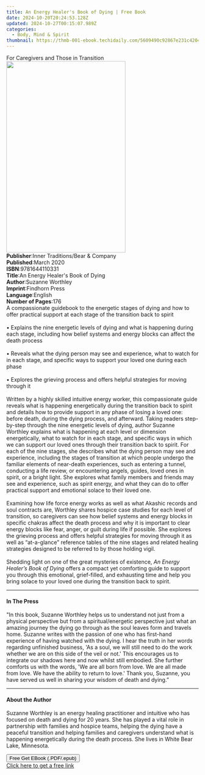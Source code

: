 ```yaml
---
title: An Energy Healer's Book of Dying | Free Book
date: 2024-10-20T20:24:53.128Z
updated: 2024-10-27T00:15:07.989Z
categories:
  - Body, Mind & Spirit
thumbnail: https://thmb-001-ebook.techidaily.com/5609490c92867e231c420472c03ae909bb69000db2c9d1c25e6f5b98d97a4871.jpg
---
```

<main id="book-container">
  <div class="flex flex-col">
    <div class="book-brief flex-1 py-6 px-4 sm:p-6 md:py-10 md:px-8">
      <!-- brief-->
      <div class="book-brief-main">For Caregivers and Those in Transition</div>
    </div>
    <div
      class="book-meta-info flex-1 grid gap-4 col-start-1 col-end-3 row-start-1 sm:mb-6 sm:grid-cols-4 lg:gap-6 lg:col-start-2 lg:row-end-6 lg:row-span-6 lg:mb-0"
    >
      <div
        class="book-meta-info-left place-content-center mt-4 p-4 text-sm leading-6 col-start-2 col-span-2 dark:text-slate-400"
      >
        <img
          class="w-full h-500 object-cover rounded-lg sm:h-255 sm:col-span-2 lg:col-span-full"
          src="https://img-001-ebook.techidaily.com/b3d025795a92b4ab9c25ef8188ad197f4c9eba74f3d1afa071aedab9a4f2faeb.jpg"
          alt=""
          width="312"
          height="500"
        />
      </div>
      <div
        class="book-meta-info-right mt-2 col-start-1 row-start-2 col-span-3 self-center"
      >
        <!-- meta data  -->
        <div class="flex flex-col px-4 md:px-8">
          <div class="flex-1">
            <strong>Publisher</strong>:<span class="px-2"
              >Inner Traditions/Bear &amp; Company</span
            >
          </div>
          <div class="flex-1">
            <strong>Published</strong>:<span class="px-2">March 2020</span>
          </div>
          <div class="flex-1">
            <strong>ISBN</strong>:<span class="px-2">9781644110331</span>
          </div>
          <div class="flex-1">
            <strong>Title</strong>:<span class="px-2"
              >An Energy Healer&#39;s Book of Dying</span
            >
          </div>
          <div class="flex-1">
            <strong>Author</strong>:<span class="px-2">Suzanne Worthley</span>
          </div>
          <div class="flex-1">
            <strong>Imprint</strong>:<span class="px-2">Findhorn Press</span>
          </div>
          <div class="flex-1">
            <strong>Language</strong>:<span class="px-2">English</span>
          </div>
          <div class="flex-1">
            <strong>Number of Pages</strong>:<span class="px-2">176</span>
          </div>
        </div>
      </div>
    </div>
    <div class="book-description flex-1 py-6 px-4 sm:p-6 md:py-10 md:px-8">
      <div class="book-description-main">
        <div accordion-content="" id="description">
          A compassionate guidebook to the energetic stages of dying and how to
          offer practical support at each stage of the transition back to spirit
          <br /><br />• Explains the nine energetic levels of dying and what is
          happening during each stage, including how belief systems and energy
          blocks can affect the death process <br /><br />• Reveals what the
          dying person may see and experience, what to watch for in each stage,
          and specific ways to support your loved one during each phase
          <br /><br />• Explores the grieving process and offers helpful
          strategies for moving through it <br /><br />Written by a highly
          skilled intuitive energy worker, this compassionate guide reveals what
          is happening energetically during the transition back to spirit and
          details how to provide support in any phase of losing a loved one:
          before death, during the dying process, and afterward. Taking readers
          step-by-step through the nine energetic levels of dying, author
          Suzanne Worthley explains what is happening at each level or dimension
          energetically, what to watch for in each stage, and specific ways in
          which we can support our loved ones through their transition back to
          spirit. For each of the nine stages, she describes what the dying
          person may see and experience, including the stages of transition at
          which people undergo the familiar elements of near-death experiences,
          such as entering a tunnel, conducting a life review, or encountering
          angels, guides, loved ones in spirit, or a bright light. She explores
          what family members and friends may see and experience, such as spirit
          energy, and what they can do to offer practical support and emotional
          solace to their loved one. <br /><br />Examining how life force energy
          works as well as what Akashic records and soul contracts are, Worthley
          shares hospice case studies for each level of transition, so
          caregivers can see how belief systems and energy blocks in specific
          chakras affect the death process and why it is important to clear
          energy blocks like fear, anger, or guilt during life if possible. She
          explores the grieving process and offers helpful strategies for moving
          through it as well as “at-a-glance” reference tables of the nine
          stages and related healing strategies designed to be referred to by
          those holding vigil. <br /><br />Shedding light on one of the great
          mysteries of existence, <i>An Energy Healer’s Book of Dying</i> offers
          a compact yet comforting guide to support you through this emotional,
          grief-filled, and exhausting time and help you bring solace to your
          loved one during the transition back to spirit.
        </div>
        <div class="accordion-fader"></div>
      </div>
    </div>
    <div class="book-excerpts flex-1 py-6 px-4 sm:p-6 md:py-10 md:px-8">
      <!-- excerpts-->
      <div class="book-excerpts-main">
        <hr />
        <h4 class="placeholder placeholder-heading">
          <span>In The Press</span>
        </h4>
        <p>
          "In this book, Suzanne Worthley helps us to understand not just from a
          physical perspective but from a spiritual/energetic perspective just
          what an amazing journey the dying go through as the soul leaves form
          and travels home. Suzanne writes with the passion of one who has
          first-hand experience of having watched with the dying. I hear the
          truth in her words regarding unfinished business, 'As a soul, we will
          still need to do the work whether we are on this side of the veil or
          not.' This encourages us to integrate our shadows here and now whilst
          still embodied. She further comforts us with the words, 'We are all
          born from love. We are all made from love. We have the ability to
          return to love.' Thank you, Suzanne, you have served us well in
          sharing your wisdom of death and dying.”
        </p>
      </div>
    </div>
    <div class="book-about-author flex-1 py-6 px-4 sm:p-6 md:py-10 md:px-8">
      <!-- about author-->
      <div class="book-main-author-main">
        <hr />
        <h4 class="placeholder placeholder-heading">
          <span>About the Author</span>
        </h4>
        <p>
          Suzanne Worthley is an energy healing practitioner and intuitive who
          has focused on death and dying for 20 years. She has played a vital
          role in partnership with families and hospice teams, helping the dying
          have a peaceful transition and helping families and caregivers
          understand what is happening energetically during the death process.
          She lives in White Bear Lake, Minnesota.
        </p>
      </div>
    </div>
    <div class="book-free-get flex-1 py-6 px-4 sm:p-6 md:py-10 md:px-8">
      <button
        id="btn-free-get"
        class="bg-blue-500 hover:bg-blue-700 text-white font-bold py-2 px-4 rounded"
      >
        Free Get EBook (.PDF/.epub)
      </button>
      <div id="countdown-display" class="px-2 text-lg mt-2"></div>
      <a
        id="free-link"
        class="hidden bg-blue-500 hover:bg-blue-700 text-white font-bold py-2 px-4 rounded"
        href="https://www.ebooks.com/en-us/book/209776253/an-energy-healer-s-book-of-dying/suzanne-worthley/"
        target="_blank"
        >Click here to get a free link</a
      >
    </div>
    <script>
      let countdownTime = 0;
      let countdownInterval = null;
      document
        .getElementById('btn-free-get')
        .addEventListener('click', startCountdown);
      function startCountdown() {
        countdownTime = new Date().getTime() + 60000 * 3;
        countdownInterval = setInterval(updateCountdown, 1000);
        document.getElementById('btn-free-get').disabled = true;
        document
          .getElementById('btn-free-get')
          .classList.add('bg-gray-500', 'cursor-not-allowed');
      }
      function updateCountdown() {
        let currentTime = new Date().getTime();
        let timeLeft = countdownTime - currentTime;
        let secondsLeft = Math.floor(timeLeft / 1000);
        document.getElementById('countdown-display').innerHTML =
          `Remaining time: ${secondsLeft} seconds.`;
        if (secondsLeft <= 0) {
          clearInterval(countdownInterval);
          document.getElementById('btn-free-get').classList.add('hidden');
          document.getElementById('free-link').classList.remove('hidden');
          document.getElementById('countdown-display').innerHTML = '';
        }
      }
    </script>
  </div>
</main>

<ins class="adsbygoogle"
      style="display:block"
      data-ad-client="ca-pub-7571918770474297"
      data-ad-slot="8358498916"
      data-ad-format="auto"
      data-full-width-responsive="true"></ins>
    
